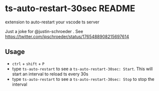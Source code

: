 # ts-auto-restart-30sec README

extension to auto-restart your vscode ts server

Just a joke for @justin-schroeder . See https://twitter.com/jpschroeder/status/1765488908215697614

## Usage 

- `ctrl` + `shift` + `P`
- type `ts-auto-restart` to see a `ts-auto-restart-30sec: Start`. This will start an interval to reload ts every 30s
- type `ts-auto-restart` to see a `ts-auto-restart-30sec: Stop` to stop the interval
